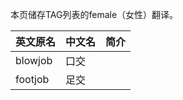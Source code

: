 本页储存TAG列表的female（女性）翻译。

| 英文原名 | 中文名 | 简介 |
| -------- | ---------------------- | ---------------------------------------- |
| blowjob | 口交 | |
| footjob | 足交 | |